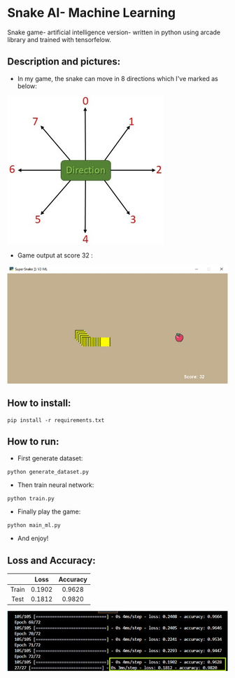 # Snake AI- Machine Learning

Snake game- artificial intelligence version- written in python using arcade library and trained with tensorfelow.



## Description and pictures:

- In my game, the snake can move in 8 directions which I've marked as below:

![direction](assets/directions.jpg)

- Game output at score 32 :

![output-scrshot](assets/scrshot-s32.jpg)


## How to install:

```
pip install -r requirements.txt
```

## How to run:

- First generate dataset:
```
python generate_dataset.py
```

- Then train neural network:
```
python train.py
```

- Finally play the game:
```
python main_ml.py
```

- And enjoy!

## Loss and Accuracy:

|   | Loss | Accuracy |
| :-----: | :-----: | :-----: |
|Train| 0.1902 | 0.9628 |
|Test| 0.1812 | 0.9820 |

![loss-acc](assets/loss-acc.jpg)
